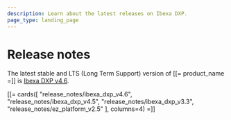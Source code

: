 ```yaml
---
description: Learn about the latest releases on Ibexa DXP.
page_type: landing_page
---
```


# Release notes

The latest stable and LTS (Long Term Support) version of [[= product_name =]] is [Ibexa DXP v4.6](ibexa_dxp_v4.6.md).


[[= cards([
    "release_notes/ibexa_dxp_v4.6",
    "release_notes/ibexa_dxp_v4.5",
    "release_notes/ibexa_dxp_v3.3",
    "release_notes/ez_platform_v2.5"
], columns=4) =]]
